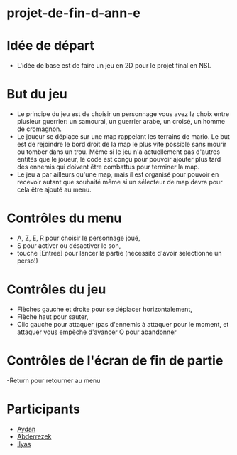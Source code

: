 # projet-de-fin-d-ann-e

# Idée de départ
  - L'idée de base est de faire un jeu en 2D pour le projet final en NSI.

# But du jeu

  - Le principe du jeu est de choisir un personnage vous avez lz choix entre plusieur guerrier: un samourai, un guerrier arabe, un croisé, un homme de cromagnon.
  - Le joueur se déplace sur une map rappelant les terrains de mario. Le but est de rejoindre le bord droit de la map le plus vite possible sans mourir ou tomber dans un trou. Même si le jeu n'a actuellement pas d'autres entités que le joueur, le code est conçu pour pouvoir ajouter plus tard des ennemis qui doivent être combattus pour terminer la map.
  - Le jeu a par ailleurs qu'une map, mais il est organisé pour pouvoir en recevoir autant que souhaité même si un sélecteur de map devra pour cela être ajouté au menu.

# Contrôles du menu
  - A, Z, E, R pour choisir le personnage joué,
  - S pour activer ou désactiver le son,
  - touche [Entrée] pour lancer la partie (nécessite d'avoir séléctionné un perso!)

# Contrôles du jeu
  - Flèches gauche et droite pour se déplacer horizontalement,
  - Flèche haut pour sauter,
  - Clic gauche pour attaquer (pas d'ennemis à attaquer pour le moment, et attaquer vous empèche d'avancer
O pour abandonner

# Contrôles de l'écran de fin de partie
  -Return pour retourner au menu

# Participants 
- [Aydan](https://github.com/AydanL)
- [Abderrezek](https://github.com/Abderreze)
- [Ilyas](https://github.com/ilyasdevelop)

